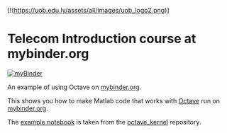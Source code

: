 [!(https://uob.edu.ly/assets/all/images/uob_logo2.png)]
# Telecom Introduction course at mybinder.org

[![myBinder](https://mybinder.org/badge.svg)](https://mybinder.org/v2/gh/abdislam/ee419tele1/master?filepath=index.ipynb)

An example of using Octave on [mybinder.org](https://mybinder.org/).

This shows you how to make Matlab code that works with [Octave](https://www.gnu.org/software/octave/) run on [mybinder.org](https://mybinder.org/).

The [example notebook](index.ipynb) is taken from the [octave_kernel](https://github.com/Calysto/octave_kernel) repository.
